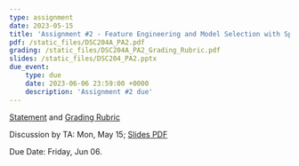 ```yaml
---
type: assignment
date: 2023-05-15
title: 'Assignment #2 - Feature Engineering and Model Selection with Spark'
pdf: /static_files/DSC204A_PA2.pdf
grading: /static_files/DSC204A_PA2_Grading_Rubric.pdf
slides: /static_files/DSC204_PA2.pptx
due_event: 
    type: due
    date: 2023-06-06 23:59:00 +0000
    description: 'Assignment #2 due'
---
```


<!-- Release Date: Mon, Oct 3 -->

[Statement]() and [Grading Rubric]()

Discussion by TA: Mon, May 15; [Slides PDF]()

Due Date: Friday, Jun 06.

<!-- This is a sample assignment. -->

